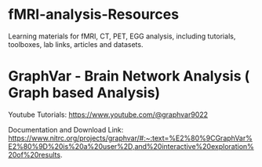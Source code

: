 # fMRI-analysis-Resources
Learning materials for fMRI, CT, PET, EGG analysis, including tutorials, toolboxes, lab links, articles and datasets.

# GraphVar - Brain Network Analysis ( Graph based Analysis)



Youtube Tutorials: https://www.youtube.com/@graphvar9022

Documentation and Download Link: https://www.nitrc.org/projects/graphvar/#:~:text=%E2%80%9CGraphVar%E2%80%9D%20is%20a%20user%2D,and%20interactive%20exploration%20of%20results.
